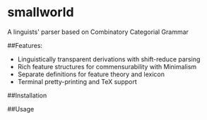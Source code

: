 # smallworld

A linguists' parser based on Combinatory Categorial Grammar

##Features:

* Linguistically transparent derivations with shift-reduce parsing
* Rich feature structures for commensurability with Minimalism
* Separate definitions for feature theory and lexicon
* Terminal pretty-printing and TeX support


##Installation


##Usage
